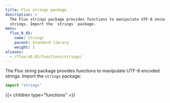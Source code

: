 ```yaml
---
title: Flux strings package
description: >
  The Flux strings package provides functions to manipulate UTF-8 encoded
  strings. Import the `strings` package.
menu:
  flux_0_65:
    name: Strings
    parent: Standard library
    weight: 1
aliases:
  - /flux/v0.65/functions/strings/
---
```


The Flux string package provides functions to manipulate UTF-8 encoded strings.
Import the `strings` package:

```js
import "strings"
```

{{< children type="functions" >}}
